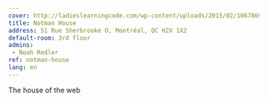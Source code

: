 ```yaml
---
cover: http://ladieslearningcode.com/wp-content/uploads/2015/02/10678690_791193447590037_5791059436202553921_n.jpg
title: Notman House
address: 51 Rue Sherbrooke O, Montréal, QC H2X 1X2
default-room: 3rd floor
admins:
 - Noah Redler
ref: notman-house
lang: en
---
```

The house of the web
